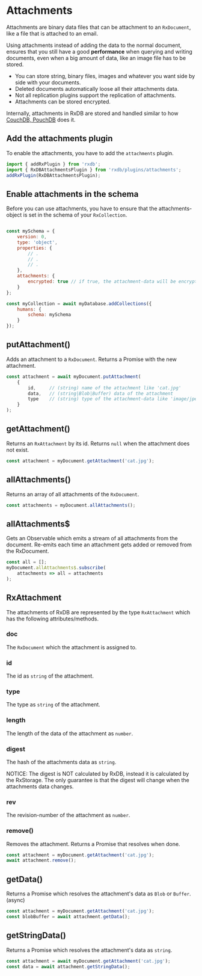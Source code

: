 # Attachments

Attachments are binary data files that can be attachment to an `RxDocument`, like a file that is attached to an email.

Using attachments instead of adding the data to the normal document, ensures that you still have a good **performance** when querying and writing documents, even when a big amount of data, like an image file has to be stored.

- You can store string, binary files, images and whatever you want side by side with your documents.
- Deleted documents automatically loose all their attachments data.
- Not all replication plugins support the replication of attachments.
- Attachments can be stored encrypted.

Internally, attachments in RxDB are stored and handled similar to how [CouchDB, PouchDB](https://pouchdb.com/guides/attachments.html#how-attachments-are-stored) does it.


## Add the attachments plugin

To enable the attachments, you have to add the `attachments` plugin.

```ts
import { addRxPlugin } from 'rxdb';
import { RxDBAttachmentsPlugin } from 'rxdb/plugins/attachments';
addRxPlugin(RxDBAttachmentsPlugin);
```


## Enable attachments in the schema

Before you can use attachments, you have to ensure that the attachments-object is set in the schema of your `RxCollection`.

```javascript

const mySchema = {
    version: 0,
    type: 'object',
    properties: {
        // .
        // .
        // .
    },
    attachments: {
        encrypted: true // if true, the attachment-data will be encrypted with the db-password
    }
};

const myCollection = await myDatabase.addCollections({
    humans: {
        schema: mySchema
    }
});
```

## putAttachment()

Adds an attachment to a `RxDocument`. Returns a Promise with the new attachment.

```javascript
const attachment = await myDocument.putAttachment(
    {
        id,     // (string) name of the attachment like 'cat.jpg'
        data,   // (string|Blob|Buffer) data of the attachment
        type    // (string) type of the attachment-data like 'image/jpeg'
    }
);
```

## getAttachment()

Returns an `RxAttachment` by its id. Returns `null` when the attachment does not exist.

```javascript
const attachment = myDocument.getAttachment('cat.jpg');
```

## allAttachments()

Returns an array of all attachments of the `RxDocument`.

```javascript
const attachments = myDocument.allAttachments();
```

## allAttachments$

Gets an Observable which emits a stream of all attachments from the document. Re-emits each time an attachment gets added or removed from the RxDocument.

```javascript
const all = [];
myDocument.allAttachments$.subscribe(
    attachments => all = attachments
);
```

## RxAttachment

The attachments of RxDB are represented by the type `RxAttachment` which has the following attributes/methods.

### doc

The `RxDocument` which the attachment is assigned to.

### id

The id as `string` of the attachment.

### type

The type as `string` of the attachment.

### length

The length of the data of the attachment as `number`.

### digest

The hash of the attachments data as `string`.

NOTICE: The digest is NOT calculated by RxDB, instead it is calculated by the RxStorage. The only guarantee is that the digest will change when the attachments data changes.

### rev

The revision-number of the attachment as `number`.

### remove()

Removes the attachment. Returns a Promise that resolves when done.

```javascript
const attachment = myDocument.getAttachment('cat.jpg');
await attachment.remove();
```

## getData()

Returns a Promise which resolves the attachment's data as `Blob` or `Buffer`. (async)

```javascript
const attachment = myDocument.getAttachment('cat.jpg');
const blobBuffer = await attachment.getData();
```

## getStringData()

Returns a Promise which resolves the attachment's data as `string`.

```javascript
const attachment = await myDocument.getAttachment('cat.jpg');
const data = await attachment.getStringData();
```
